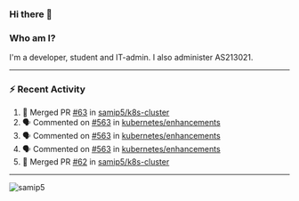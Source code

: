 ### Hi there 👋

### Who am I?
I'm a developer, student and IT-admin. I also administer AS213021.

---
### :zap: Recent Activity
<!--START_SECTION:activity-->
1. 🎉 Merged PR [#63](https://github.com/samip5/k8s-cluster/pull/63) in [samip5/k8s-cluster](https://github.com/samip5/k8s-cluster)
2. 🗣 Commented on [#563](https://github.com/kubernetes/enhancements/issues/563) in [kubernetes/enhancements](https://github.com/kubernetes/enhancements)
3. 🗣 Commented on [#563](https://github.com/kubernetes/enhancements/issues/563) in [kubernetes/enhancements](https://github.com/kubernetes/enhancements)
4. 🗣 Commented on [#563](https://github.com/kubernetes/enhancements/issues/563) in [kubernetes/enhancements](https://github.com/kubernetes/enhancements)
5. 🎉 Merged PR [#62](https://github.com/samip5/k8s-cluster/pull/62) in [samip5/k8s-cluster](https://github.com/samip5/k8s-cluster)
<!--END_SECTION:activity-->
---

<img align="center" src="https://github-readme-stats.vercel.app/api?username=samip5&show_icons=true" alt="samip5" />
